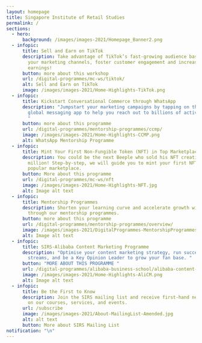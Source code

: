 ```yaml
---
layout: homepage
title: Singapore Institute of Retail Studies
permalink: /
sections:
  - hero:
      background: /images/images-2021/Homepage_Banner2.png
  - infopic:
      title: Sell and Earn on TikTok
      description: Take advantage of TikTok’s fast-growing audience base to expand
        your marketing channels, foster customer engagement and increase
        earnings!
      button: more about this workshop
      url: /digital-programmes/mc-ws/tiktok/
      alt: Sell and Earn on TikTok
      image: /images/images-2021/Home-Highlights-TikTok.png
  - infopic:
      title: Kickstart Conversational Commerce through WhatsApp
      description: "Jumpstart your marketing campaigns by tapping on the most popular
        global messaging app to help you reach out to billions of active users.
        "
      button: more about this programme
      url: /digital-programmes/mentorship-programmes/ccmp/
      image: /images/images-2021/Home-Highlights-CCMP.png
      alt: WhatsApp Mentorship Programme
  - infopic:
      title: Mint Your First Non-Fungible Token (NFT) in Top Marketplaces
      description: You could be the next Beeple who sold his NFT creation for $69
        million! Step-by-step, we will guide you to mint your first NFT on a
        popular marketplace.
      button: More about this programme
      url: /digital-programmes/mc-ws/nft
      image: /images/images-2021/Home-Highlights-NFT.jpg
      alt: Image alt text
  - infopic:
      title: Mentorship Programmes
      description: Shorten your learning curve and accelerate growth with a mentor
        through our mentorship programmes.
      button: more about this programme
      url: /digital-programmes/mentorship-programmes/overview/
      image: /images/images-2021/DigitalProgrammes-MentorshipProgrammes.png
      alt: Image alt text
  - infopic:
      title: SIRS-Alibaba Content Marketing Programme
      description: "Optimise your content marketing strategy, run successful live
        streams, and be a Key Opinion Leader to grow your fan base. "
      button: "MORE ABOUT THIS PROGRAMME "
      url: /digital-programmes/alibaba-business-school/alibaba-content-marketing-programme
      image: /images/images-2021/Home-Highlights-AliCM.png
      alt: Image alt text
  - infopic:
      title: Be the First to Know
      description: Join the SIRS mailing list and receive first-hand news and updates
        on our courses, services, and events.
      url: /subscribe
      image: /images/images-2021/About-MailingList-Amended.jpg
      alt: alt text
      button: More about SIRS Mailing List
notification: "\n"
---
```

